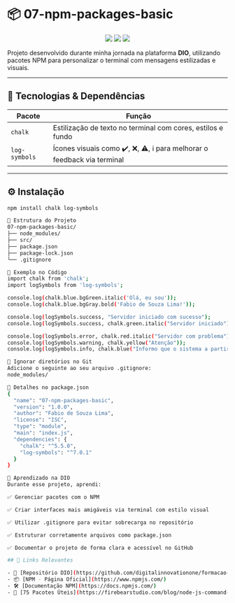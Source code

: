 # 📦 07-npm-packages-basic

<p align="center">
  <img src="https://img.shields.io/badge/NPM-Packages-blue?style=for-the-badge&logo=npm" />
  <img src="https://img.shields.io/badge/Node.js-%232F74C0?style=for-the-badge&logo=node.js&logoColor=white" />
  <img src="https://img.shields.io/badge/Status-Em%20Desenvolvimento-yellow?style=for-the-badge" />
</p>

Projeto desenvolvido durante minha jornada na plataforma **DIO**, utilizando pacotes NPM para personalizar o terminal com mensagens estilizadas e visuais.

---

## 🧰 Tecnologias & Dependências

| Pacote       | Função                                                             |
|--------------|--------------------------------------------------------------------|
| `chalk`      | Estilização de texto no terminal com cores, estilos e fundo       |
| `log-symbols`| Ícones visuais como ✔️, ❌, ⚠️, ℹ️ para melhorar o feedback via terminal |

---

## ⚙️ Instalação

```bash
npm install chalk log-symbols

📂 Estrutura do Projeto
07-npm-packages-basic/
├── node_modules/
├── src/
├── package.json
├── package-lock.json
└── .gitignore

🧪 Exemplo no Código
import chalk from 'chalk';
import logSymbols from 'log-symbols';

console.log(chalk.blue.bgGreen.italic('Olá, eu sou'));
console.log(chalk.blue.bgGray.bold('Fabio de Souza Lima!'));

console.log(logSymbols.success, "Servidor iniciado com sucesso");
console.log(logSymbols.success, chalk.green.italic("Servidor iniciado"));

console.log(logSymbols.error, chalk.red.italic("Servidor com problema"));
console.log(logSymbols.warning, chalk.yellow("Atenção"));
console.log(logSymbols.info, chalk.blue("Informo que o sistema a partir das 0h estará inoperante."));

🧼 Ignorar diretórios no Git
Adicione o seguinte ao seu arquivo .gitignore:
node_modules/

📝 Detalhes no package.json
{
  "name": "07-npm-packages-basic",
  "version": "1.0.0",
  "author": "Fabio de Souza Lima",
  "license": "ISC",
  "type": "module",
  "main": "index.js",
  "dependencies": {
    "chalk": "^5.5.0",
    "log-symbols": "^7.0.1"
  }
}

🚀 Aprendizado na DIO
Durante esse projeto, aprendi:

✅ Gerenciar pacotes com o NPM

✅ Criar interfaces mais amigáveis via terminal com estilo visual

✅ Utilizar .gitignore para evitar sobrecarga no repositório

✅ Estruturar corretamente arquivos como package.json

✅ Documentar o projeto de forma clara e acessível no GitHub

## 🔗 Links Relevantes

- 📁 [Repositório DIO](https://github.com/digitalinnovationone/formacao-nodejs/tree/main/07-npm-packages-basic)  
- 📦 [NPM - Página Oficial](https://www.npmjs.com/)  
- 🛠️ [Documentação NPM](https://docs.npmjs.com/)  
- 🧠 [75 Pacotes Úteis](https://firebearstudio.com/blog/node-js-command-line-apps-utilities.html)


